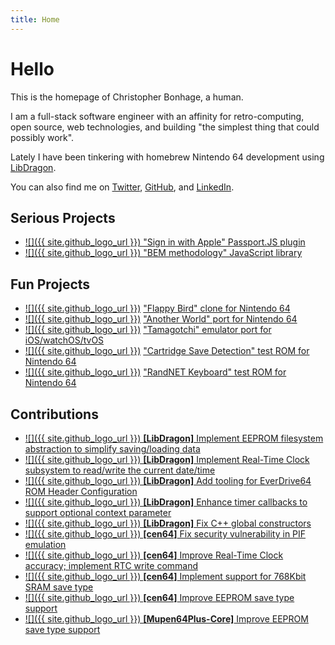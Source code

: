 ```yaml
---
title: Home
---
```

# Hello

This is the homepage of Christopher Bonhage, a human.

I am a full-stack software engineer with an affinity for retro-computing, open source, web technologies, and building "the simplest thing that could possibly work".

Lately I have been tinkering with homebrew Nintendo 64 development using [LibDragon](https://github.com/DragonMinded/libdragon/).

You can also find me on [Twitter](https://twitter.com/meeq64), [GitHub](https://github.com/meeq), and [LinkedIn](https://www.linkedin.com/in/christopher-bonhage-629612136/).

## Serious Projects

* [![]({{ site.github_logo_url }}) "Sign in with Apple" Passport.JS plugin](https://github.com/mix/passport-apple-id)
* [![]({{ site.github_logo_url }}) "BEM methodology" JavaScript library](https://github.com/mix/bem-entity)

## Fun Projects

* [![]({{ site.github_logo_url }})](https://github.com/meeq/FlappyBird-N64) ["Flappy Bird" clone for Nintendo 64](/FlappyBird-N64)
* [![]({{ site.github_logo_url }})](https://github.com/meeq/AnotherWorld-N64) ["Another World" port for Nintendo 64](/AnotherWorld-N64)
* [![]({{ site.github_logo_url }})](https://github.com/meeq/Tamatrix-Xcode) ["Tamagotchi" emulator port for iOS/watchOS/tvOS](/Tamatrix-Xcode)
* [![]({{ site.github_logo_url }})](https://github.com/meeq/SaveTest-N64) ["Cartridge Save Detection" test ROM for Nintendo 64](/SaveTest-N64)
* [![]({{ site.github_logo_url }})](https://github.com/meeq/KeyboardTest-N64) ["RandNET Keyboard" test ROM for Nintendo 64](/KeyboardTest-N64)

## Contributions

* [![]({{ site.github_logo_url }}) **[LibDragon]** Implement EEPROM filesystem abstraction to simplify saving/loading data](https://github.com/DragonMinded/libdragon/pull/125)
* [![]({{ site.github_logo_url }}) **[LibDragon]** Implement Real-Time Clock subsystem to read/write the current date/time](https://github.com/DragonMinded/libdragon/pull/152)
* [![]({{ site.github_logo_url }}) **[LibDragon]** Add tooling for EverDrive64 ROM Header Configuration](https://github.com/DragonMinded/libdragon/pull/153)
* [![]({{ site.github_logo_url }}) **[LibDragon]** Enhance timer callbacks to support optional context parameter](https://github.com/DragonMinded/libdragon/pull/241)
* [![]({{ site.github_logo_url }}) **[LibDragon]** Fix C++ global constructors](https://github.com/DragonMinded/libdragon/pull/118)
* [![]({{ site.github_logo_url }}) **[cen64]** Fix security vulnerability in PIF emulation](https://github.com/n64dev/cen64/pull/206)
* [![]({{ site.github_logo_url }}) **[cen64]** Improve Real-Time Clock accuracy; implement RTC write command](https://github.com/n64dev/cen64/pull/205)
* [![]({{ site.github_logo_url }}) **[cen64]** Implement support for 768Kbit SRAM save type](https://github.com/n64dev/cen64/pull/204)
* [![]({{ site.github_logo_url }}) **[cen64]** Improve EEPROM save type support](https://github.com/n64dev/cen64/pull/203)
* [![]({{ site.github_logo_url }}) **[Mupen64Plus-Core]** Improve EEPROM save type support](https://github.com/mupen64plus/mupen64plus-core/pull/878)
